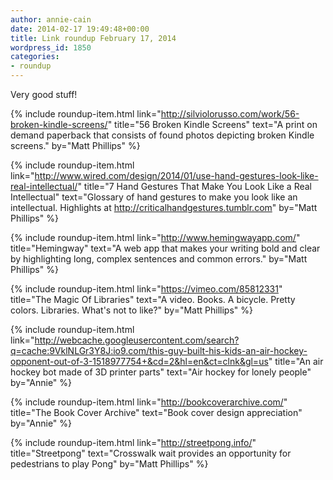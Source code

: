 ```yaml
---
author: annie-cain
date: 2014-02-17 19:49:48+00:00
title: Link roundup February 17, 2014
wordpress_id: 1850
categories:
- roundup
---
```


Very good stuff!

{% include roundup-item.html
  link="http://silviolorusso.com/work/56-broken-kindle-screens/"
  title="56 Broken Kindle Screens"
  text="A print on demand paperback that consists of found photos depicting broken Kindle screens."
  by="Matt Phillips"
%}

{% include roundup-item.html
  link="http://www.wired.com/design/2014/01/use-hand-gestures-look-like-real-intellectual/"
  title="7 Hand Gestures That Make You Look Like a Real Intellectual"
  text="Glossary of hand gestures to make you look like an intellectual. Highlights at http://criticalhandgestures.tumblr.com"
  by="Matt Phillips"
%}

{% include roundup-item.html
  link="http://www.hemingwayapp.com/"
  title="Hemingway"
  text="A web app that makes your writing bold and clear by highlighting long, complex sentences and common errors."
  by="Matt Phillips"
%}

{% include roundup-item.html
  link="https://vimeo.com/85812331"
  title="The Magic Of Libraries"
  text="A video. Books. A bicycle. Pretty colors. Libraries. What's not to like?"
  by="Matt Phillips"
%}

{% include roundup-item.html
  link="http://webcache.googleusercontent.com/search?q=cache:9VklNLGr3Y8J:io9.com/this-guy-built-his-kids-an-air-hockey-opponent-out-of-3-1518977754+&cd=2&hl=en&ct=clnk&gl=us"
  title="An air hockey bot made of 3D printer parts"
  text="Air hockey for lonely people"
  by="Annie"
%}

{% include roundup-item.html
  link="http://bookcoverarchive.com/"
  title="The Book Cover Archive"
  text="Book cover design appreciation"
  by="Annie"
%}

{% include roundup-item.html
  link="http://streetpong.info/"
  title="Streetpong"
  text="Crosswalk wait provides an opportunity for pedestrians to play Pong"
  by="Matt Phillips"
%}
